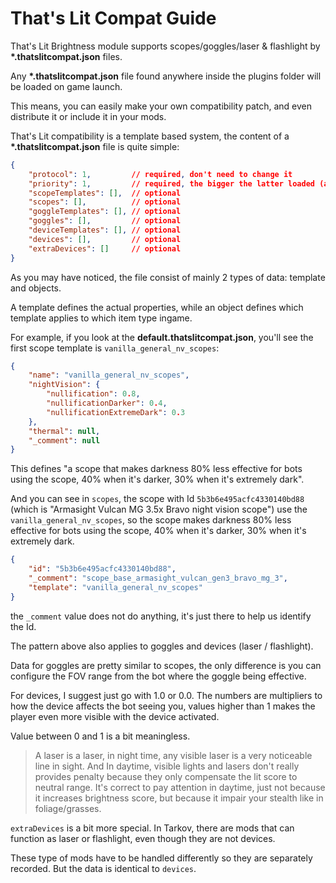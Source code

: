 # That's Lit Compat Guide

That's Lit Brightness module supports scopes/goggles/laser & flashlight by **\*.thatslitcompat.json** files.

Any **\*.thatslitcompat.json** file found anywhere inside the plugins folder will be loaded on game launch.

This means, you can easily make your own compatibility patch, and even distribute it or include it in your mods.

That's Lit compatibility is a template based system, the content of a **\*.thatslitcompat.json** file is quite simple:

```json
{
    "protocol": 1,         // required, don't need to change it
    "priority": 1,         // required, the bigger the latter loaded (and overwrite smaller ones if there are duplicates)
    "scopeTemplates": [],  // optional
    "scopes": [],          // optional
    "goggleTemplates": [], // optional
    "goggles": [],         // optional
    "deviceTemplates": [], // optional
    "devices": [],         // optional
    "extraDevices": []     // optional
}
```

As you may have noticed, the file consist of mainly 2 types of data: template and objects.

A template defines the actual properties, while an object defines which template applies to which item type ingame.

For example, if you look at the **default.thatslitcompat.json**, you'll see the first scope template is `vanilla_general_nv_scopes`:

```json
{
    "name": "vanilla_general_nv_scopes",
    "nightVision": {
        "nullification": 0.8,
        "nullificationDarker": 0.4,
        "nullificationExtremeDark": 0.3
    },
    "thermal": null,
    "_comment": null
}
```

This defines "a scope that makes darkness 80% less effective for bots using the scope, 40% when it's darker, 30% when it's extremely dark".

And you can see in `scopes`, the scope with Id `5b3b6e495acfc4330140bd88` (which is "Armasight Vulcan MG 3.5x Bravo night vision scope") use the `vanilla_general_nv_scopes`, so the scope makes darkness 80% less effective for bots using the scope, 40% when it's darker, 30% when it's extremely dark.

```json
{
    "id": "5b3b6e495acfc4330140bd88",
    "_comment": "scope_base_armasight_vulcan_gen3_bravo_mg_3",
    "template": "vanilla_general_nv_scopes"
}
```

the `_comment` value does not do anything, it's just there to help us identify the Id.

The pattern above also applies to goggles and devices (laser / flashlight).

Data for goggles are pretty similar to scopes, the only difference is you can configure the FOV range from the bot where the goggle being effective.

For devices, I suggest just go with 1.0 or 0.0. The numbers are multipliers to how the device affects the bot seeing you, values higher than 1 makes the player even more visible with the device activated.

Value between 0 and 1 is a bit meaningless.

> A laser is a laser, in night time, any visible laser is a very noticeable line in sight. And In daytime, visible lights and lasers don't really provides penalty because they only compensate the lit score to neutral range. It's correct to pay attention in daytime, just not because it increases brightness score, but because it impair your stealth like in foliage/grasses.

`extraDevices` is a bit more special. In Tarkov, there are mods that can function as laser or flashlight, even though they are not devices.

These type of mods have to be handled differently so they are separately recorded. But the data is identical to `devices`.



